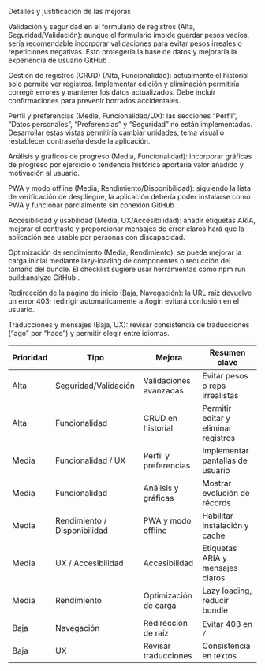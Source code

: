 
Detalles y justificación de las mejoras

Validación y seguridad en el formulario de registros (Alta, Seguridad/Validación): aunque el formulario impide guardar pesos vacíos, sería recomendable incorporar validaciones para evitar pesos irreales o repeticiones negativas. Esto protegería la base de datos y mejoraría la experiencia de usuario
GitHub
.

Gestión de registros (CRUD) (Alta, Funcionalidad): actualmente el historial solo permite ver registros. Implementar edición y eliminación permitiría corregir errores y mantener los datos actualizados. Debe incluir confirmaciones para prevenir borrados accidentales.

Perfil y preferencias (Media, Funcionalidad/UX): las secciones “Perfil”, “Datos personales”, “Preferencias” y “Seguridad” no están implementadas. Desarrollar estas vistas permitiría cambiar unidades, tema visual o restablecer contraseña desde la aplicación.

Análisis y gráficos de progreso (Media, Funcionalidad): incorporar gráficas de progreso por ejercicio o tendencia histórica aportaría valor añadido y motivación al usuario.

PWA y modo offline (Media, Rendimiento/Disponibilidad): siguiendo la lista de verificación de despliegue, la aplicación debería poder instalarse como PWA y funcionar parcialmente sin conexión
GitHub
.

Accesibilidad y usabilidad (Media, UX/Accesibilidad): añadir etiquetas ARIA, mejorar el contraste y proporcionar mensajes de error claros hará que la aplicación sea usable por personas con discapacidad.

Optimización de rendimiento (Media, Rendimiento): se puede mejorar la carga inicial mediante lazy-loading de componentes o reducción del tamaño del bundle. El checklist sugiere usar herramientas como npm run build:analyze
GitHub
.

Redirección de la página de inicio (Baja, Navegación): la URL raíz devuelve un error 403; redirigir automáticamente a /login evitará confusión en el usuario.

Traducciones y mensajes (Baja, UX): revisar consistencia de traducciones (“ago” por “hace”) y permitir elegir entre idiomas.




| Prioridad | Tipo                         | Mejora                 | Resumen clave                        |
| --------- | ---------------------------- | ---------------------- | ------------------------------------ |
| Alta      | Seguridad/Validación         | Validaciones avanzadas | Evitar pesos o reps irrealistas      |
| Alta      | Funcionalidad                | CRUD en historial      | Permitir editar y eliminar registros |
| Media     | Funcionalidad / UX           | Perfil y preferencias  | Implementar pantallas de usuario     |
| Media     | Funcionalidad                | Análisis y gráficas    | Mostrar evolución de récords         |
| Media     | Rendimiento / Disponibilidad | PWA y modo offline     | Habilitar instalación y cache        |
| Media     | UX / Accesibilidad           | Accesibilidad          | Etiquetas ARIA y mensajes claros     |
| Media     | Rendimiento                  | Optimización de carga  | Lazy loading, reducir bundle         |
| Baja      | Navegación                   | Redirección de raíz    | Evitar 403 en `/`                    |
| Baja      | UX                           | Revisar traducciones   | Consistencia en textos               |
